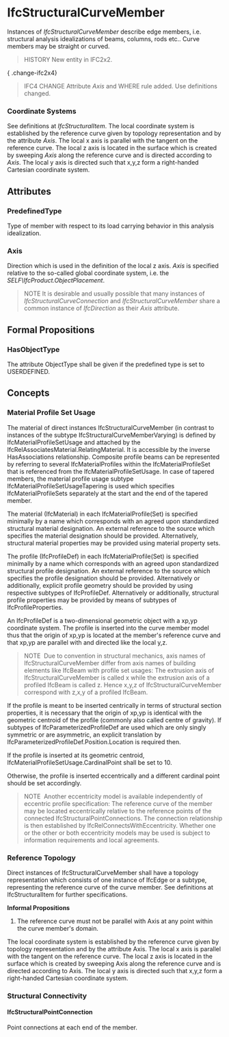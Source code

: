 # IfcStructuralCurveMember

Instances of _IfcStructuralCurveMember_ describe edge members, i.e. structural analysis idealizations of beams, columns, rods etc.. Curve members may be straight or curved.
<!-- end of short definition -->

> HISTORY New entity in IFC2x2.

{ .change-ifc2x4}
> IFC4 CHANGE Attribute _Axis_ and WHERE rule added. Use definitions changed.

### Coordinate Systems

See definitions at _IfcStructuralItem_. The local coordinate system is established by the reference curve given by topology representation and by the attribute _Axis_. The local x axis is parallel with the tangent on the reference curve. The local z axis is located in the surface which is created by sweeping _Axis_ along the reference curve and is directed according to _Axis_. The local y axis is directed such that x,y,z form a right-handed Cartesian coordinate system.

## Attributes

### PredefinedType
Type of member with respect to its load carrying behavior in this analysis idealization.

### Axis
Direction which is used in the definition of the local z axis. _Axis_ is specified relative to the so-called global coordinate system, i.e. the _SELF\IfcProduct.ObjectPlacement_.

> NOTE It is desirable and usually possible that many instances of _IfcStructuralCurveConnection_ and _IfcStructuralCurveMember_ share a common instance of _IfcDirection_ as their _Axis_ attribute.

## Formal Propositions

### HasObjectType
The attribute ObjectType shall be given if the predefined type is set to USERDEFINED.

## Concepts

### Material Profile Set Usage

The material of direct instances IfcStructuralCurveMember (in contrast to instances of the subtype IfcStructuralCurveMemberVarying) is defined by IfcMaterialProfileSetUsage and attached by the IfcRelAssociatesMaterial.RelatingMaterial. It is accessible by the inverse HasAssociations relationship. Composite profile beams can be represented by referring to several IfcMaterialProfiles within the IfcMaterialProfileSet that is referenced from the IfcMaterialProfileSetUsage. In case of tapered members, the material profile usage subtype IfcMaterialProfileSetUsageTapering is used which specifies IfcMaterialProfileSets separately at the start and the end of the tapered member.


The material (IfcMaterial) in each IfcMaterialProfile(Set) is specified minimally by a name which corresponds with an agreed upon standardized structural material designation. An external reference to the source which specifies the material designation should be provided. Alternatively, structural material properties may be provided using material property sets.


The profile (IfcProfileDef) in each IfcMaterialProfile(Set) is specified minimally by a name which corresponds with an agreed upon standardized structural profile designation. An external reference to the source which specifies the profile designation should be provided. Alternatively or additionally, explicit profile geometry should be provided by using respective subtypes of IfcProfileDef. Alternatively or additionally, structural profile properties may be provided by means of subtypes of IfcProfileProperties.


An IfcProfileDef is a two-dimensional geometric object with a xp,yp coordinate system. The profile is inserted into the curve member model thus that the origin of xp,yp is located at the member's reference curve and that xp,yp are parallel with and directed like the local y,z.



> NOTE  Due to convention in structural mechanics, axis names of IfcStructuralCurveMember differ from axis names of building elements like IfcBeam with profile set usages: The extrusion axis of IfcStructuralCurveMember is called x while the extrusion axis of a profiled IfcBeam is called z. Hence x,y,z of IfcStructuralCurveMember correspond with z,x,y of a profiled IfcBeam.


If the profile is meant to be inserted centrically in terms of structural section properties, it is necessary that the origin of xp,yp is identical with the geometric centroid of the profile (commonly also called centre of gravity). If subtypes of IfcParameterizedProfileDef are used which are only singly symmetric or are asymmetric, an explicit translation by IfcParameterizedProfileDef.Position.Location is required then.


If the profile is inserted at its geometric centroid, IfcMaterialProfileSetUsage.CardinalPoint shall be set to 10.


Otherwise, the profile is inserted eccentrically and a different cardinal point should be set accordingly.



> NOTE  Another eccentricity model is available independently of eccentric profile specification: The reference curve of the member may be located eccentrically relative to the reference points of the connected IfcStructuralPointConnections. The connection relationship is then established by IfcRelConnectsWithEccentricity. Whether one or the other or both eccentricity models may be used is subject to information requirements and local agreements.



### Reference Topology

Direct instances of IfcStructuralCurveMember shall have a topology representation which consists of one instance of IfcEdge or a subtype, representing the reference curve of the curve member. See definitions at IfcStructuralItem for further specifications.


**Informal Propositions**


1. The reference curve must not be parallel with Axis at any point within the curve member's domain.


The local coordinate system is established by the reference curve given by topology representation and by the attribute Axis. The local x axis is parallel with the tangent on the reference curve. The local z axis is located in the surface which is created by sweeping Axis along the reference curve and is directed according to Axis. The local y axis is directed such that x,y,z form a right-handed Cartesian coordinate system.


### Structural Connectivity

#### IfcStructuralPointConnection

Point connections at each end of the member.

